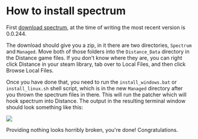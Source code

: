# How to install spectrum

First [download spectrum](https://github.com/Ciastex/Spectrum/releases), at the time of writing the most
recent version is 0.0.244.

The download should give you a  zip, in it there are two directories, `Spectrum` and `Managed`. Move both 
of those folders into the `Distance_Data` directory in the Distance game files. If you don't know where 
they are, you can right click Distance in your steam library, tab over to Local Files, and then click 
Browse Local Files.

Once you have done that, you need to run the `install_windows.bat` or `install_linux.sh` shell script,
which is in the new `Managed` directory after you thrown the spectrum files in there. This will run the 
patcher which will hook spectrum into Distance. The output in the resulting terminal 
window should look something like this:

![](https://i.imgur.com/zVZQxux.png)

Providing nothing looks horribly broken, you're done! Congratulations.

